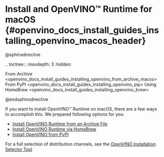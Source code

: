# Install and OpenVINO™ Runtime for macOS {#openvino_docs_install_guides_installing_openvino_macos_header}

@sphinxdirective

.. toctree::
   :maxdepth: 3
   :hidden:

   From Archive <openvino_docs_install_guides_installing_openvino_from_archive_macos>
   From PyPI <openvino_docs_install_guides_installing_openvino_pip>
   Using HomeBrew <openvino_docs_install_guides_installing_openvino_brew>

@endsphinxdirective

If you want to install OpenVINO™ Runtime on macOS, there are a few ways to accomplish this. We prepared following options for you: 

* [Install OpenVINO Runtime from an Archive File](installing-openvino-from-archive-macos.md)
* [Install OpenVINO Runtime via HomeBrew](installing-openvino-brew.md)
* [Install OpenVINO from PyPI](installing-openvino-pip.md)

For a full selection of distribution channels, see the [OpenVINO Installation Selector Tool](https://www.intel.com/content/www/us/en/developer/tools/openvino-toolkit/download.html)
